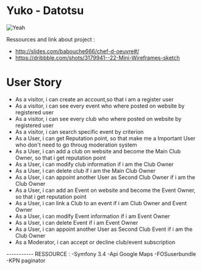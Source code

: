 # Yuko - Datotsu

![Yeah](http://image.noelshack.com/fichiers/2018/09/2/1519724196-b-1-q-0-p-0.gif)

Ressources and link about project :

  - http://slides.com/babouche666/chef-d-oeuvre#/
  - https://dribbble.com/shots/3179941--22-Mini-Wireframes-sketch

# User Story

  - As a visitor, i can create an account,so that i am a register user
  - As a visitor, i can see every event who where posted on website by registered user
  - As a visitor, i can see every club who where posted on website by registered user
  - As a visitor, i can search specific event by criterion
  - As a User, i can get Reputation point, so that make me a Important User who don't need to go throug moderation system
  - As a User, i can add a club on website and become the Main Club Owner, so that i get reputation point
  - As a User, i can modify club information if i am the Club Owner
  - As a User, i can delete club if i am the Main Club Owner 
  - As a User, i can appoint another User as Second Club Owner if i am the Club Owner
  - As a User, i can add an Event on website and become the Event Owner, so that i get reputation point
  - As a User, i can link a Club to an event if i am Club Owner and Event Owner
  - As a User, i can modify Event information if i am Event Owner
  - As a User, i can delete Event if i am Event Owner
  - As a User, i can appoint another User as Second Club Event if i am the Club Owner  
  - As a Moderator, i can accept or decline club/event subscription

----------- RESSOURCE :
-Symfony 3.4
-Api Google Maps
-FOSuserbundle
-KPN paginator




